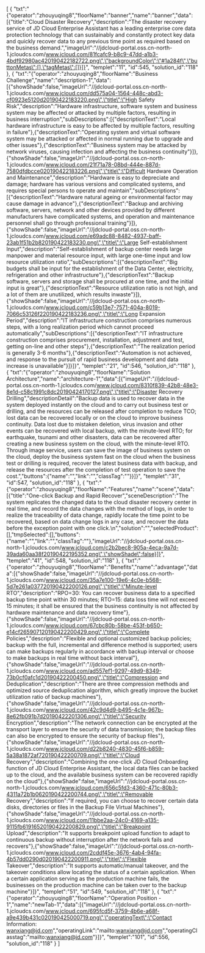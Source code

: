 [
	{
		"txt":"{\"operator\":\"zhouyuqing8\",\"floorName\":\"banner\",\"name\":\"banner\",\"data\":[{\"title\":\"Cloud Disaster Recovery\",\"description\":\"The disaster recovery service of JD Cloud Enterprise Assistant has a leading enterprise core data protection technology that can sustainably and constantly protect key data and quickly recover data to any previous time point as required based on the business demand.\",\"imageUrl\":\"//jdcloud-portal.oss.cn-north-1.jcloudcs.com/www.jcloud.com/81fcafc9-b8c9-47dd-a1b3-4bdf92980ac420190422182722.png\",\"backgroundColor\":\"#1a284f\",\"buttonMetas\":[],\"tagMetas\":[]}]}",
		"templet":"11",
		"id":545,
		"solution_id":"118"
	},
	{
		"txt":"{\"operator\":\"zhouyuqing8\",\"floorName\":\"Business Challenge\",\"name\":\"description-1\",\"data\":[{\"showShade\":false,\"imageUrl\":\"//jdcloud-portal.oss.cn-north-1.jcloudcs.com/www.jcloud.com/dd575a04-1564-448c-abd3-cf0923e5120d20190422183220.png\",\"title\":\"High Safety Risk\",\"description\":\"Hardware infrastructure, software system and business system may be affected or attacked by multiple factors, resulting in business interruption\",\"subDescriptions\":[{\"descriptionText\":\"Local hardware infrastructure is easy to be affected by multiple factors, resulting in failure\"},{\"descriptionText\":\"Operating system and virtual software system may be attacked or affected in normal running due to upgrade and other issues\"},{\"descriptionText\":\"Business system may be attacked by network viruses, causing infection and affecting the business continuity\"}]},{\"showShade\":false,\"imageUrl\":\"//jdcloud-portal.oss.cn-north-1.jcloudcs.com/www.jcloud.com/21f71a78-08bd-444e-887d-7580dfdbcce020190422183226.png\",\"title\":\"Difficult Hardware Operation and Maintenance\",\"description\":\"Hardware is easy to depreciate and damage; hardware has various versions and complicated systems, and requires special persons to operate and maintain\",\"subDescriptions\":[{\"descriptionText\":\"Hardware natural ageing or environmental factor may cause damage in advance\"},{\"descriptionText\":\"Backup and archiving software, servers, network and other devices provided by different manufacturers have complicated systems, and operation and maintenance personnel shall go through professional training\"}]},{\"showShade\":false,\"imageUrl\":\"//jdcloud-portal.oss.cn-north-1.jcloudcs.com/www.jcloud.com/e69adc88-8482-4937-baff-23ab1f51b2b820190422183230.png\",\"title\":\"Large Self-establishment Input\",\"description\":\"Self-establishment of backup center needs large manpower and material resource input, with large one-time input and low resource utilization ratio\",\"subDescriptions\":[{\"descriptionText\":\"Big budgets shall be input for the establishment of the Data Center, electricity, refrigeration and other infrastructure\"},{\"descriptionText\":\"Backup software, servers and storage shall be procured at one time, and the initial input is great\"},{\"descriptionText\":\"Resource utilization ratio is not high, and a lot of them are unutilized, which results inwaste\"}]},{\"showShade\":false,\"imageUrl\":\"//jdcloud-portal.oss.cn-north-1.jcloudcs.com/www.jcloud.com/c59b13e7-7571-404a-8019-7066c53126f220190422183236.png\",\"title\":\"Long Expansion Period\",\"description\":\"IT infrastructure construction comprises numerous steps, with a long realization period which cannot proceed automatically\",\"subDescriptions\":[{\"descriptionText\":\"IT infrastructure construction comprises procurement, installation, adjustment and test, getting on-line and other steps\"},{\"descriptionText\":\"The realization period is generally 3-6 months\"},{\"descriptionText\":\"Automation is not achieved, and response to the pursuit of rapid business development and data increase is unavailable\"}]}]}",
		"templet":"21",
		"id":546,
		"solution_id":"118"
	},
	{
		"txt":"{\"operator\":\"zhouyuqing8\",\"floorName\":\"Solution Architecture\",\"name\":\"architecture-1\",\"data\":[{\"imageUrl\":\"//jdcloud-portal.oss.cn-north-1.jcloudcs.com/www.jcloud.com/8310f839-42b8-48e3-8e1d-c58c1991c8dc20190424170127.png\",\"title\":\"Disaster Recovery Drilling\",\"descriptionDetail\":\"Backup data is used to recover data in the system deployed instantly on the cloud and to carry out business test or drilling, and the resources can be released after completion to reduce TCO; lost data can be recovered locally or on the cloud to improve business continuity. Data lost due to mistaken deletion, virus invasion and other events can be recovered with local backup, with the minute-level RTO; for earthquake, tsunami and other disasters, data can be recovered after creating a new business system on the cloud, with the minute-level RTO. Through image service, users can save the image of business system on the cloud, deploy the business system fast on the cloud when the business test or drilling is required, recover the latest business data with backup, and release the resources after the completion of test operation to save the cost.\",\"buttons\":{\"name\":\"\",\"link\":\"\",\"classTag\":\"\"}}]}",
		"templet":"31",
		"id":547,
		"solution_id":"118"
	},
	{
		"txt":"{\"operator\":\"zhouyuqing8\",\"floorName\":\"Features\",\"name\":\"scene\",\"data\":[{\"title\":\"One-click Backup and Rapid Recover\",\"sceneDescription\":\"The system replicates the changed data to the cloud disaster recovery center in real time, and record the data changes with the method of logs, in order to realize the traceability of data change, rapidly locate the time point to be recovered, based on data change logs in any case, and recover the data before the exception point with one click.\\n\",\"solution\":\"\",\"selectedProduct\":[],\"tmpSelected\":[],\"buttons\":{\"name\":\"\",\"link\":\"\",\"classTag\":\"\"},\"imageUrl\":\"//jdcloud-portal.oss.cn-north-1.jcloudcs.com/www.jcloud.com/c2b2bec8-905a-4eca-9a7d-39ada60aa38f20190422195352.png\",\"showShade\":false}]}",
		"templet":"41",
		"id":548,
		"solution_id":"118"
	},
	{
		"txt":"{\"operator\":\"zhouyuqing8\",\"floorName\":\"Benefits\",\"name\":\"advantage\",\"data\":[{\"showShade\":false,\"imageUrl\":\"//jdcloud-portal.oss.cn-north-1.jcloudcs.com/www.jcloud.com/35a7e100-19e6-4c0e-b568-5d7e261a037720190422200126.png\",\"title\":\"Minute-level RTO\",\"description\":\"RPO=30: You can recover business data to a specified backup time point within 30 minutes; RTO=15: data loss time will not exceed 15 minutes; it shall be ensured that the business continuity is not affected by hardware maintenance and data recovery time\"},{\"showShade\":false,\"imageUrl\":\"//jdcloud-portal.oss.cn-north-1.jcloudcs.com/www.jcloud.com/67cbc80b-58be-453f-b650-e14cf265907120190422200429.png\",\"title\":\"Complete Policies\",\"description\":\"Flexible and optional customized backup policies; backup with the full, incremental and difference method is supported; users can make backups regularly in accordance with backup interval or choose to make backups in real time without back interval\"},{\"showShade\":false,\"imageUrl\":\"//jdcloud-portal.oss.cn-north-1.jcloudcs.com/www.jcloud.com/ad557ef1-9297-49d9-8349-73b0cf0afc1d20190422200450.png\",\"title\":\"Compression and Deduplication\",\"description\":\"There are three compression methods and optimized source deduplication algorithm, which greatly improve the bucket utilization ratio of backup machines\"},{\"showShade\":false,\"imageUrl\":\"//jdcloud-portal.oss.cn-north-1.jcloudcs.com/www.jcloud.com/42c9d4d9-b495-4c1e-967b-8e62fb091b7d20190422201306.png\",\"title\":\"Security Encryption\",\"description\":\"The network connection can be encrypted at the transport layer to ensure the security of data transmission; the backup files can also be encrypted to ensure the security of backup files\"},{\"showShade\":false,\"imageUrl\":\"//jdcloud-portal.oss.cn-north-1.jcloudcs.com/www.jcloud.com/d22b8240-4830-45f6-b859-5a38a1872af720190422200709.png\",\"title\":\"Cloud Recovery\",\"description\":\"Combining the one-click JD Cloud Onboarding function of JD Cloud Enterprise Assistant, the local data files can be backed up to the cloud, and the available business system can be recovered rapidly on the cloud\"},{\"showShade\":false,\"imageUrl\":\"//jdcloud-portal.oss.cn-north-1.jcloudcs.com/www.jcloud.com/656c5fd3-4360-471c-80b3-4311a72b1b0620190422200744.png\",\"title\":\"Removable Recovery\",\"description\":\"If required, you can choose to recover certain data disks, directories or files in the Backup File Virtual Machines\"},{\"showShade\":false,\"imageUrl\":\"//jdcloud-portal.oss.cn-north-1.jcloudcs.com/www.jcloud.com/11bbe2aa-24c0-4169-a135-9115fb61916520190422200829.png\",\"title\":\"Breakpoint Upload\",\"description\":\"It supports breakpoint upload function to adapt to continuous backup without interruption after the network fails and recovers\"},{\"showShade\":false,\"imageUrl\":\"//jdcloud-portal.oss.cn-north-1.jcloudcs.com/www.jcloud.com/2cddf45e-3676-4ab4-94fa-4b57dd0290d020190422200911.png\",\"title\":\"Flexible Takeover\",\"description\":\"It supports automatic/manual takeover, and the takeover conditions allow locating the status of a certain application. When a certain application serving as the production machine fails, the businesses on the production machine can be taken over to the backup machine\"}]}",
		"templet":"51",
		"id":549,
		"solution_id":"118"
	},
	{
		"txt":"{\"operator\":\"zhouyuqing8\",\"floorName\":\"Operation Position - 1\",\"name\":\"newTab-1\",\"data\":[{\"imageUrl\":\"//jdcloud-portal.oss.cn-north-1.jcloudcs.com/www.jcloud.com/695fcd5f-3759-4b6e-a68f-a9e439b431c020190425000719.png\",\"operatingText\":\"Contact Information: wanxiang@jd.com\",\"operatingLink\":\"mailto:wanxiang@jd.com\",\"operatingClasstag\":\"mailto:wanxiang@jd.com\"}]}",
		"templet":"101",
		"id":556,
		"solution_id":"118"
	}
]